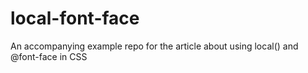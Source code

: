 # local-font-face
An accompanying example repo for the article about using local() and @font-face in CSS 

